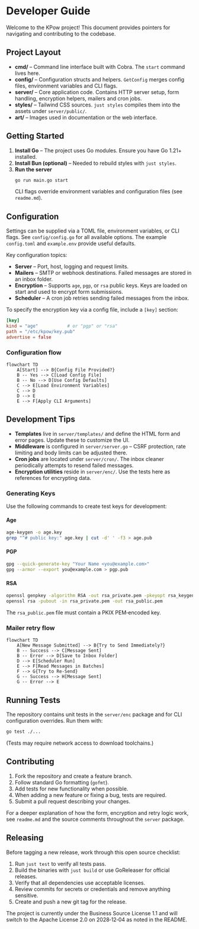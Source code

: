 # Developer Guide

Welcome to the KPow project! This document provides pointers for navigating and contributing to the codebase.

## Project Layout

- **cmd/** – Command line interface built with Cobra. The `start` command lives here.
- **config/** – Configuration structs and helpers. `GetConfig` merges config files, environment variables and CLI flags.
- **server/** – Core application code. Contains HTTP server setup, form handling, encryption helpers, mailers and cron jobs.
- **styles/** – Tailwind CSS sources. `just styles` compiles them into the assets under `server/public/`.
- **art/** – Images used in documentation or the web interface.

## Getting Started

1. **Install Go** – The project uses Go modules. Ensure you have Go 1.21+ installed.
2. **Install Bun (optional)** – Needed to rebuild styles with `just styles`.
3. **Run the server**
   ```sh
   go run main.go start
   ```
   CLI flags override environment variables and configuration files (see `readme.md`).

## Configuration

Settings can be supplied via a TOML file, environment variables, or CLI flags. See `config/config.go` for all available options. The example `config.toml` and `example.env` provide useful defaults.

Key configuration topics:

- **Server** – Port, host, logging and request limits.
- **Mailers** – SMTP or webhook destinations. Failed messages are stored in an inbox folder.
- **Encryption** – Supports `age`, `pgp`, or `rsa` public keys. Keys are loaded on start and used to encrypt form submissions.
- **Scheduler** – A cron job retries sending failed messages from the inbox.

To specify the encryption key via a config file, include a `[key]` section:

```toml
[key]
kind = "age"           # or "pgp" or "rsa"
path = "/etc/kpow/key.pub"
advertise = false
```

### Configuration flow

```mermaid
flowchart TD
    A[Start] --> B{Config File Provided?}
    B -- Yes --> C[Load Config File]
    B -- No --> D[Use Config Defaults]
    C --> E[Load Environment Variables]
    C --> D
    D --> E
    E --> F[Apply CLI Arguments]
```

## Development Tips

- **Templates** live in `server/templates/` and define the HTML form and error pages. Update these to customize the UI.
- **Middleware** is configured in `server/server.go` – CSRF protection, rate limiting and body limits can be adjusted there.
- **Cron jobs** are located under `server/cron/`. The inbox cleaner periodically attempts to resend failed messages.
- **Encryption utilities** reside in `server/enc/`. Use the tests here as references for encrypting data.

### Generating Keys

Use the following commands to create test keys for development:

#### Age

```sh
age-keygen -o age.key
grep "^# public key:" age.key | cut -d' ' -f3 > age.pub
```

#### PGP

```sh
gpg --quick-generate-key "Your Name <you@example.com>"
gpg --armor --export you@example.com > pgp.pub
```

#### RSA

```sh
openssl genpkey -algorithm RSA -out rsa_private.pem -pkeyopt rsa_keygen_bits:2048
openssl rsa -pubout -in rsa_private.pem -out rsa_public.pem
```

The `rsa_public.pem` file must contain a PKIX PEM‑encoded key.

### Mailer retry flow

```mermaid
flowchart TD
    A[New Message Submitted] --> B{Try to Send Immediately?}
    B -- Success --> C[Message Sent]
    B -- Error --> D[Save to Inbox Folder]
    D --> E[Scheduler Run]
    E --> F[Read Messages in Batches]
    F --> G{Try to Re-Send}
    G -- Success --> H[Message Sent]
    G -- Error --> E
```


## Running Tests

The repository contains unit tests in the `server/enc` package and for CLI configuration overrides. Run them with:

```sh
go test ./...
```

(Tests may require network access to download toolchains.)

## Contributing

1. Fork the repository and create a feature branch.
2. Follow standard Go formatting (`gofmt`).
3. Add tests for new functionality when possible.
4. When adding a new feature or fixing a bug, tests are required.
5. Submit a pull request describing your changes.

For a deeper explanation of how the form, encryption and retry logic work, see `readme.md` and the source comments throughout the `server` package.


## Releasing

Before tagging a new release, work through this open source checklist:

1. Run `just test` to verify all tests pass.
2. Build the binaries with `just build` or use GoReleaser for official releases.
3. Verify that all dependencies use acceptable licenses.
4. Review commits for secrets or credentials and remove anything sensitive.
5. Create and push a new git tag for the release.

The project is currently under the Business Source License 1.1 and will
switch to the Apache License 2.0 on 2028‑12‑04 as noted in the README.
